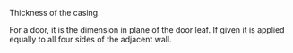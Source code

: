Thickness of the casing.

For a door, it is the dimension in plane of the door leaf. If given it is applied equally to all four sides of the adjacent wall.
